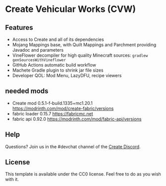 # Create Vehicular Works (CVW) 

## Features
- Access to Create and all of its dependencies
- Mojang Mappings base, with Quilt Mappings and Parchment providing Javadoc and parameters
- VineFlower decompiler for high quality Minecraft sources: `gradlew genSourcesWithVineflower`
- GitHub Actions automatic build workflow
- Machete Gradle plugin to shrink jar file sizes
- Developer QOL: Mod Menu, LazyDFU, recipe viewers

## needed mods

- Create mod 0.5.1-f-build.1335+mc1.20.1
  https://modrinth.com/mod/create-fabric/versions
- fabric loader 0.15.7
  https://fabricmc.net
- fabric api 0.92.0
  https://modrinth.com/mod/fabric-api/versions

## Help
Questions? Join us in the #devchat channel of the [Create Discord](https://discord.com/invite/hmaD7Se).

## License

This template is available under the CC0 license. Feel free to do as you wish with it.

